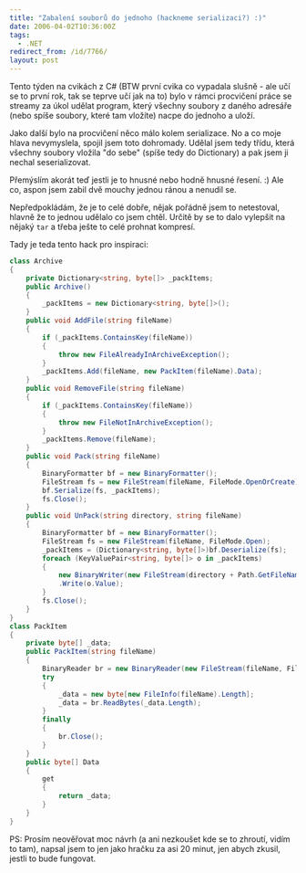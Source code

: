 ```yaml
---
title: "Zabalení souborů do jednoho (hackneme serializaci?) :)"
date: 2006-04-02T10:36:00Z
tags:
  - .NET
redirect_from: /id/7766/
layout: post
---
```

Tento týden na cvikách z C# (BTW první cvika co vypadala slušně - ale učí se to první rok, tak se teprve učí jak na to) bylo v rámci procvičení práce se streamy za úkol udělat program, který všechny soubory z daného adresáře (nebo spíše soubory, které tam vložíte) nacpe do jednoho a uloží.

Jako další bylo na procvičení něco málo kolem serializace. No a co moje hlava nevymyslela, spojil jsem toto dohromady. Udělal jsem tedy třídu, která všechny soubory vložila "do sebe" (spíše tedy do Dictionary) a pak jsem ji nechal seserializovat.

Přemýslím akorát teď jestli je to hnusné nebo hodně hnusné řesení. :) Ale co, aspon jsem zabil dvě mouchy jednou ránou a nenudil se.

Nepředpokládám, že je to celé dobře, nějak pořádně jsem to netestoval, hlavně že to jednou udělalo co jsem chtěl. Určitě by se to dalo vylepšit na nějaký `tar` a třeba ješte to celé prohnat kompresí.

Tady je teda tento hack pro inspiraci:

```csharp
class Archive
{
	private Dictionary<string, byte[]> _packItems;
	public Archive()
	{
		_packItems = new Dictionary<string, byte[]>();
	}
	public void AddFile(string fileName)
	{
		if (_packItems.ContainsKey(fileName))
		{
			throw new FileAlreadyInArchiveException();
		}
		_packItems.Add(fileName, new PackItem(fileName).Data);
	}
	public void RemoveFile(string fileName)
	{
		if (_packItems.ContainsKey(fileName))
		{
			throw new FileNotInArchiveException();
		}
		_packItems.Remove(fileName);
	}
	public void Pack(string fileName)
	{
		BinaryFormatter bf = new BinaryFormatter();
		FileStream fs = new FileStream(fileName, FileMode.OpenOrCreate);
		bf.Serialize(fs, _packItems);
		fs.Close();
	}
	public void UnPack(string directory, string fileName)
	{
		BinaryFormatter bf = new BinaryFormatter();
		FileStream fs = new FileStream(fileName, FileMode.Open);
		_packItems = (Dictionary<string, byte[]>)bf.Deserialize(fs);
		foreach (KeyValuePair<string, byte[]> o in _packItems)
		{
			new BinaryWriter(new FileStream(directory + Path.GetFileName(o.Key), FileMode.CreateNew))
			.Write(o.Value);
		}
		fs.Close();
	}
}
class PackItem
{
	private byte[] _data;
	public PackItem(string fileName)
	{
		BinaryReader br = new BinaryReader(new FileStream(fileName, FileMode.Open));
		try
		{
			_data = new byte[new FileInfo(fileName).Length];
			_data = br.ReadBytes(_data.Length);
		}
		finally
		{
			br.Close();
		}
	}
	public byte[] Data
	{
		get
		{
			return _data;
		}
	}
}
```

PS: Prosím neověřovat moc návrh (a ani nezkoušet kde se to zhroutí, vidím to tam), napsal jsem to jen jako hračku za asi 20 minut, jen abych zkusil, jestli to bude fungovat.